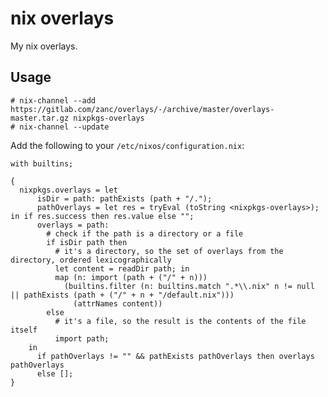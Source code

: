 # nix overlays

My nix overlays.

## Usage

    # nix-channel --add https://gitlab.com/zanc/overlays/-/archive/master/overlays-master.tar.gz nixpkgs-overlays
    # nix-channel --update

Add the following to your `/etc/nixos/configuration.nix`:

    with builtins;

    {
      nixpkgs.overlays = let
          isDir = path: pathExists (path + "/.");
          pathOverlays = let res = tryEval (toString <nixpkgs-overlays>); in if res.success then res.value else "";
          overlays = path:
            # check if the path is a directory or a file
            if isDir path then
              # it's a directory, so the set of overlays from the directory, ordered lexicographically
              let content = readDir path; in
              map (n: import (path + ("/" + n)))
                (builtins.filter (n: builtins.match ".*\\.nix" n != null || pathExists (path + ("/" + n + "/default.nix")))
                  (attrNames content))
            else
              # it's a file, so the result is the contents of the file itself
              import path;
        in
          if pathOverlays != "" && pathExists pathOverlays then overlays pathOverlays
          else [];
    }

